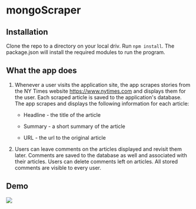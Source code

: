 # mongoScraper

## Installation

Clone the repo to a directory on your local driv.  Run `npm install`. The package.json will install the required modules to run the program.

## What the app does

  1. Whenever a user visits the application site, the app scrapes stories from the NY Times website https://www.nytimes.com and displays them for the user. Each scraped article is saved to the application's database. The app scrapes and displays the following information for each article:

     * Headline - the title of the article

     * Summary - a short summary of the article

     * URL - the url to the original article

  2. Users can leave comments on the articles displayed and revisit them later. Comments are saved to the database as well and associated with their articles. Users can delete comments left on articles. All stored comments are visible to every user.
  
  ## Demo
  
  ![](/gtresquire/mongoScraper/public/assets/video/scraper.gif)
